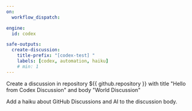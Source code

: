 ```yaml
---
on:
  workflow_dispatch:

engine: 
  id: codex

safe-outputs:
  create-discussion:
    title-prefix: "[codex-test] "
    labels: [codex, automation, haiku]
    # min: 1
---
```


Create a discussion in repository ${{ github.repository }} with title "Hello from Codex Discussion" and body "World Discussion"

Add a haiku about GitHub Discussions and AI to the discussion body.